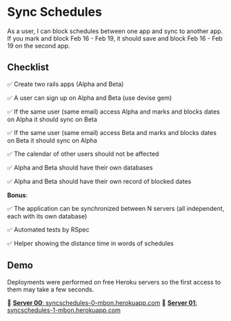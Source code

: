 
# Sync Schedules 
As a user, I can block schedules between one app and sync to another app.
If you mark and block Feb 16 - Feb 19, it should save and block Feb 16 - Feb 19 on the second app.

## Checklist

:white_check_mark: Create two rails apps (Alpha and Beta) 

:white_check_mark: A user can sign up on Alpha and Beta (use devise gem)

:white_check_mark: If the same user (same email) access Alpha and marks and blocks dates on Alpha it should sync on Beta

:white_check_mark: If the same user (same email) access Beta and marks and blocks dates on Beta it should sync on Alpha

:white_check_mark: The calendar of other users should not be affected

:white_check_mark: Alpha and Beta should have their own databases

:white_check_mark: Alpha and Beta should have their own record of blocked dates

**Bonus**:

:white_check_mark:  The application can be synchronized between N servers (all independent, each with its own database)

:white_check_mark: Automated tests by RSpec

:white_check_mark: Helper showing the distance time in words of schedules

## Demo
Deployments were performed on free Heroku servers so the first access to them may take a few seconds.

:link: [**Server 00**: syncschedules-0-mbon.herokuapp.com](https://syncschedules-0-mbon.herokuapp.com/)
:link: [**Server 01**: syncschedules-1-mbon.herokuapp.com](https://syncschedules-1-mbon.herokuapp.com/)


